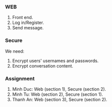 ### WEB
1. Front end.
2. Log in/Register.
3. Send message.

### Secure
We need:
1. Encrypt users' usernames and passwords.
2. Encrypt conversation content.

### Assignment
1. Minh Duc: Web (section 1), Secure (section 2).
2. Minh Tu: Web (section 2), Secure (section 1).
3. Thanh An: Web (section 3), Secure (section 2).
